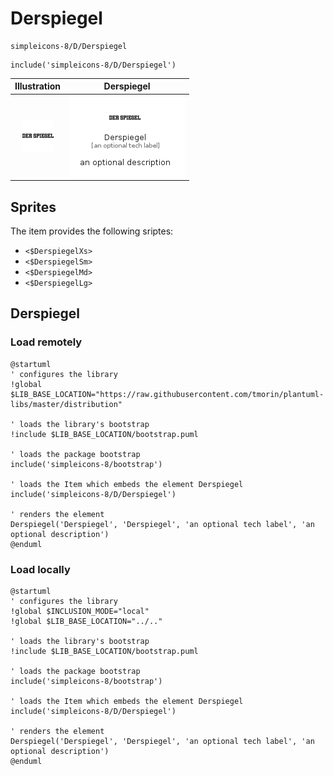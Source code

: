 # Derspiegel


```text
simpleicons-8/D/Derspiegel
```

```text
include('simpleicons-8/D/Derspiegel')
```



| Illustration | Derspiegel |
| :---: | :---: |
| ![illustration for Illustration](../../simpleicons-8/D/Derspiegel.png) | ![illustration for Derspiegel](../../simpleicons-8/D/Derspiegel.Local.png) |



## Sprites
The item provides the following sriptes:

- `<$DerspiegelXs>`
- `<$DerspiegelSm>`
- `<$DerspiegelMd>`
- `<$DerspiegelLg>`





## Derspiegel

### Load remotely
```plantuml
@startuml
' configures the library
!global $LIB_BASE_LOCATION="https://raw.githubusercontent.com/tmorin/plantuml-libs/master/distribution"

' loads the library's bootstrap
!include $LIB_BASE_LOCATION/bootstrap.puml

' loads the package bootstrap
include('simpleicons-8/bootstrap')

' loads the Item which embeds the element Derspiegel
include('simpleicons-8/D/Derspiegel')

' renders the element
Derspiegel('Derspiegel', 'Derspiegel', 'an optional tech label', 'an optional description')
@enduml
```

### Load locally
```plantuml
@startuml
' configures the library
!global $INCLUSION_MODE="local"
!global $LIB_BASE_LOCATION="../.."

' loads the library's bootstrap
!include $LIB_BASE_LOCATION/bootstrap.puml

' loads the package bootstrap
include('simpleicons-8/bootstrap')

' loads the Item which embeds the element Derspiegel
include('simpleicons-8/D/Derspiegel')

' renders the element
Derspiegel('Derspiegel', 'Derspiegel', 'an optional tech label', 'an optional description')
@enduml
```

